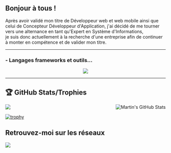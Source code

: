 <!--
**AlexisCuvillier/AlexisCuvillier** is a ✨ _special_ ✨ repository because its `README.md` (this file) appears on your GitHub profile.

Here are some ideas to get you started:

- 🔭 I’m currently working on ...
- 🌱 I’m currently learning ...
- 👯 I’m looking to collaborate on ...
- 🤔 I’m looking for help with ...
- 💬 Ask me about ...
- 📫 How to reach me: ...
- 😄 Pronouns: ...
- ⚡ Fun fact: ...
-->

<h2>Bonjour à tous ! </h2>
  <p>Après avoir validé mon titre de Développeur web et web mobile ainsi que celui de Concepteur Développeur d'Application, j'ai décidé de me tourner vers une alternance en tant qu'Expert en Système d'Informations,<br />je suis donc actuellement à la recherche d'une entreprise afin de continuer à monter en compétence et de valider mon titre. </p>
  
 <span style="margin:15px" />
 
 ***
 
### - Langages frameworks et outils...


<p align="center">
  <a href="https://skillicons.dev">
    <img src="https://skillicons.dev/icons?i=vscode,github,html,css,js,ts,react,nodejs,express,docker" />
  </a>
</p>

***

## 🏆 GitHub Stats/Trophies
  
  

  
  <img align="left" src="https://github-readme-stats.vercel.app/api/top-langs/?username=AlexisCuvillier&hide=java,html,tex&title_color=ffffff&text_color=c9cacc&icon_color=2bbc8a&bg_color=1d1f21&langs_count=5" />
  


  
<a href="https://github.com/MartinHeinz/MartinHeinz">
  <img align="right" src="https://github-readme-stats.vercel.app/api?username=AlexisCuvillier&show_icons=true&line_height=27&count_private=true&title_color=ffffff&text_color=c9cacc&icon_color=2bbc8a&bg_color=1d1f21" alt="Martin's GitHub Stats" />
</a>
  
 <br /> <span  style="margin:15px" />

 
  
[![trophy](https://github-profile-trophy.vercel.app/?username=AlexisCuvillier&theme=onedark)](https://github.com/ryo-ma/github-profile-trophy)  
  

## Retrouvez-moi sur les réseaux

  <a href="https://www.linkedin.com/in/alexiscuvillier/">
    <img src="https://skillicons.dev/icons?i=linkedin" />
  </a>
